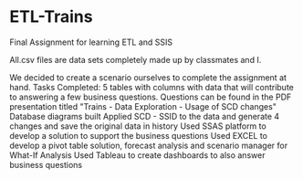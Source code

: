# ETL-Trains
Final Assignment for learning ETL and SSIS 

All.csv files are data sets completely made up by classmates and I.

We decided to create a scenario ourselves to complete the assignment at hand.
Tasks Completed:
5 tables with columns with data that will contribute to answering a few business questions. 
  Questions can be found in the PDF presentation titled "Trains - Data Exploration - Usage of SCD changes"
Database diagrams built 
Applied SCD - SSID to the data and generate 4 changes and save the original data in history
Used SSAS platform to develop a solution to support the business questions
Used EXCEL to develop a pivot table solution, forecast analysis and scenario manager for What-If Analysis
Used Tableau to create dashboards to also answer business questions
